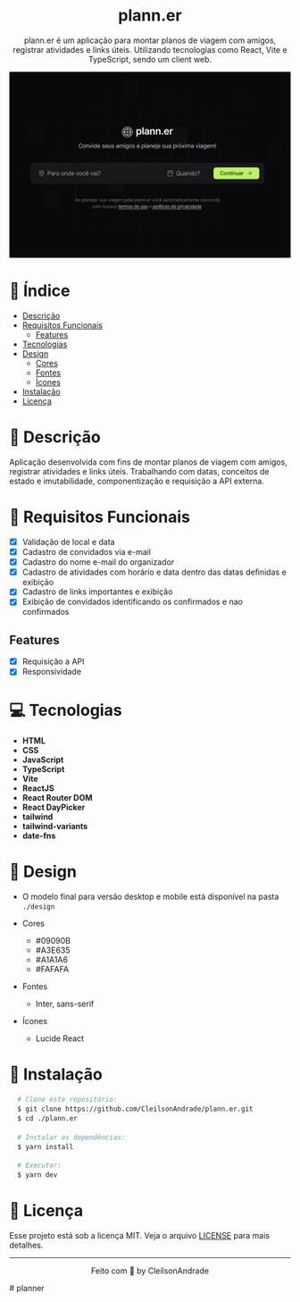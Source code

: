 <div align="center">
    <h1 align="center">plann.er</h1>
    <p>plann.er é um aplicação para montar planos de viagem com amigos, registrar atividades e links úteis. Utilizando tecnologias como React, Vite e TypeScript, sendo um client web.</p>
    <img src="./design/desktop.png" alt="Logo" width="800">
</div>

# 📒 Índice
* [Descrição](#descrição)
* [Requisitos Funcionais](#requisitos)
  * [Features](#features)
* [Tecnologias](#tecnologias)
* [Design](#design)
  * [Cores](#cores)
  * [Fontes](#fontes)
  * [Ícones](#ícones)
* [Instalação](#instalação)
* [Licença](#licença)

# 📃 <span id="descrição">Descrição</span>
Aplicação desenvolvida com fins de montar planos de viagem com amigos, registrar atividades e links úteis. Trabalhando com datas, conceitos de estado e imutabilidade, componentização e requisição a API externa.

# 📌 <span id="requisitos">Requisitos Funcionais</span>
- [x] Validação de local e data<br>
- [x] Cadastro de convidados via e-mail<br>
- [x] Cadastro do nome e-mail do organizador<br>
- [x] Cadastro de atividades com horário e data dentro das datas definidas e exibição<br>
- [x] Cadastro de links importantes e exibição<br>
- [x] Exibição de convidados identificando os confirmados e nao confirmados<br>

## Features
- [x] Requisição a API<br>
- [x] Responsividade<br>

# 💻 <span id="tecnologias">Tecnologias</span>
- **HTML**
- **CSS**
- **JavaScript**
- **TypeScript**
- **Vite**
- **ReactJS**
- **React Router DOM**
- **React DayPicker**
- **tailwind**
- **tailwind-variants**
- **date-fns**

# 🎨 <span id="design">Design</span>
- O modelo final para versão desktop e mobile está disponível na pasta `./design`

- <span id="cores">Cores<br></span>
  * #09090B<br>
  * #A3E635<br>
  * #A1A1A6<br>
  * #FAFAFA<br>

- <span id="fontes">Fontes<br></span>
  * Inter, sans-serif

- <span id="ícones">Ícones<br></span>
  * Lucide React

# 🚀 <span id="instalação">Instalação</span>
```bash
  # Clone este repositório:
  $ git clone https://github.com/CleilsonAndrade/plann.er.git
  $ cd ./plann.er

  # Instalar as dependências:
  $ yarn install

  # Executar:
  $ yarn dev
```

# 📝 <span id="licença">Licença</span>
Esse projeto está sob a licença MIT. Veja o arquivo [LICENSE](LICENSE) para mais detalhes.

---

<p align="center">
  Feito com 💜 by CleilsonAndrade
</p>
#   p l a n n e r 
 
 